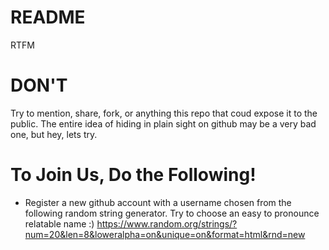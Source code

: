 # README
RTFM

DON'T
=====
Try to mention, share, fork, or anything this repo that coud expose it to the public.
The entire idea of hiding in plain sight on github may be a very bad one, but hey, lets try.

To Join Us, Do the Following!
=============================

- Register a new github account with a username chosen from the following random string generator. Try to choose an easy to pronounce relatable name :) https://www.random.org/strings/?num=20&len=8&loweralpha=on&unique=on&format=html&rnd=new
